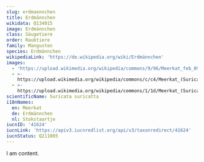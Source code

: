 ```yaml
---
slug: erdmaennchen
title: Erdmännchen
wikidata: Q134015
image: Erdmännchen
class: Säugetiere
order: Raubtiere
family: Mangusten
species: Erdmännchen
wikipediaLink: 'https://de.wikipedia.org/wiki/Erdmännchen'
images:
  - 'https://upload.wikimedia.org/wikipedia/commons/9/96/Meerkat_feb_09.jpg'
  - >-
    https://upload.wikimedia.org/wikipedia/commons/c/c4/Meerkat_(Suricata_suricatta).jpg
  - >-
    https://upload.wikimedia.org/wikipedia/commons/1/1d/Meerkat_(Suricata_suricatta)_Tswalu_crop.jpg
scientificName: Suricata suricatta
i18nNames:
  en: Meerkat
  de: Erdmännchen
  nl: Stokstaartje
iucnID: '41624'
iucnLink: 'https://apiv3.iucnredlist.org/api/v3/taxonredirect/41624'
iucnStatus: Q211005
---
```


I am content.

